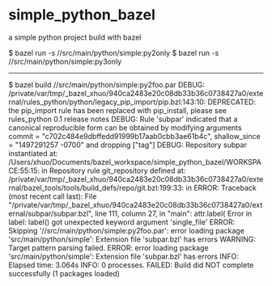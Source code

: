 # simple_python_bazel
a simple python project build with bazel

$ bazel  run  -s //src/main/python/simple:py2only
$ bazel  run  -s //src/main/python/simple:py3only

----------------------------------------------------

 $ bazel build //src/main/python/simple:py2foo.par
DEBUG: /private/var/tmp/_bazel_xhuo/940ca2483e20c08db33b36c0738427a0/external/rules_python/python/legacy_pip_import/pip.bzl:143:10: DEPRECATED: the pip_import rule has been replaced with pip_install, please see rules_python 0.1 release notes
DEBUG: Rule 'subpar' indicated that a canonical reproducible form can be obtained by modifying arguments commit = "c702c484e9dbffedd91999b17aab0cbb3ae61b4c", shallow_since = "1497291257 -0700" and dropping ["tag"]
DEBUG: Repository subpar instantiated at:
  /Users/xhuo/Documents/bazel_workspace/simple_python_bazel/WORKSPACE:55:15: in <toplevel>
Repository rule git_repository defined at:
  /private/var/tmp/_bazel_xhuo/940ca2483e20c08db33b36c0738427a0/external/bazel_tools/tools/build_defs/repo/git.bzl:199:33: in <toplevel>
ERROR: Traceback (most recent call last):
	File "/private/var/tmp/_bazel_xhuo/940ca2483e20c08db33b36c0738427a0/external/subpar/subpar.bzl", line 111, column 27, in <toplevel>
		"main": attr.label(
Error in label: label() got unexpected keyword argument 'single_file'
ERROR: Skipping '//src/main/python/simple:py2foo.par': error loading package 'src/main/python/simple': Extension file 'subpar.bzl' has errors
WARNING: Target pattern parsing failed.
ERROR: error loading package 'src/main/python/simple': Extension file 'subpar.bzl' has errors
INFO: Elapsed time: 3.064s
INFO: 0 processes.
FAILED: Build did NOT complete successfully (1 packages loaded)